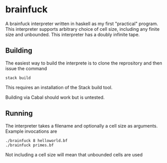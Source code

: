 # brainfuck

A brainfuck interpreter written in haskell as my first "practical" program. This interpreter supports arbitrary choice of cell size, including any finite size and unbounded. This interpreter has a doubly infinite tape.

## Building

The easiest way to build the interprete is to clone the reprository and then issue the command

    stack build

This requires an installation of the Stack build tool.

Building via Cabal should work but is untested.

## Running

The interpreter takes a filename and optionally a cell size as arguments. Example invocations are

    ./brainfuck 8 helloworld.bf
    ./brainfuck primes.bf

Not including a cell size will mean that unbounded cells are used
